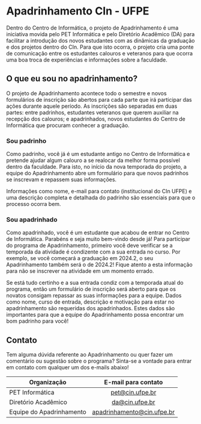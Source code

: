 # Apadrinhamento CIn - UFPE
Dentro do Centro de Informática, o projeto de Apadrinhamento é uma iniciativa movida pelo PET Informática e pelo Diretório Acadêmico (DA) para facilitar a introdução dos novos estudantes com as dinâmicas da graduação e dos projetos dentro do CIn. Para que isto ocorra, o projeto cria uma ponte de comunicação entre os estudantes calouros e veteranos para que ocorra uma boa troca de experiências e informações sobre a faculdade.

## O que eu sou no apadrinhamento?
O projeto de Apadrinhamento acontece todo o semestre e novos formulários de inscrição são abertos para cada parte que irá participar das ações durante aquele período. As inscrições são separadas em duas partes: entre padrinhos, estudantes veteranos que querem auxiliar na recepção dos calouros; e apadrinhados, novos estudantes do Centro de Informática que procuram conhecer a graduação.

### Sou padrinho
Como padrinho, você já é um estudante antigo no Centro de Informática e pretende ajudar algum calouro a se realocar da melhor forma possível dentro da faculdade. Para isto, no início da nova temporada do projeto, a equipe do Apadrinhamento abre um formulário para que novos padrinhos se inscrevam e repassem suas informações.

Informações como nome, e-mail para contato (institucional do CIn UFPE) e uma descrição completa e detalhada do padrinho são essenciais para que o processo ocorra bem.

### Sou apadrinhado
Como apadrinhado, você é um estudante que acabou de entrar no Centro de Informática. Parabéns e seja muito bem-vindo desde já! Para participar do programa de Apadrinhamento, primeiro você deve verificar se a temporada da atividade é condizente com a sua entrada no curso. Por exemplo, se você começará a graduação em 2024.2, o seu Apadrinhamento também será o de 2024.2! Fique atento a esta informação para não se inscrever na atividade em um momento errado. 

Se está tudo certinho e a sua entrada condiz com a temporada atual do programa, então um formulário de inscrição será aberto para que os novatos consigam repassar as suas informações para a equipe. Dados como nome, curso de entrada, descrição e motivação para estar no apadrinhamento são requeridas dos apadrinhados. Estes dados são importantes para que a equipe do Apadrinhamento possa encontrar um bom padrinho para você!



## Contato
Tem alguma dúvida referente ao Apadrinhamento ou quer fazer um comentário ou sugestão sobre o programa? Sinta-se a vontade para entrar em contato com qualquer um dos e-mails abaixo!

| Organização | E-mail para contato |
| ------------ | :---------------: |
| PET Informática | pet@cin.ufpe.br
| Diretório Acadêmico | da@cin.ufpe.br
| Equipe do Apadrinhamento| apadrinhamento@cin.ufpe.br